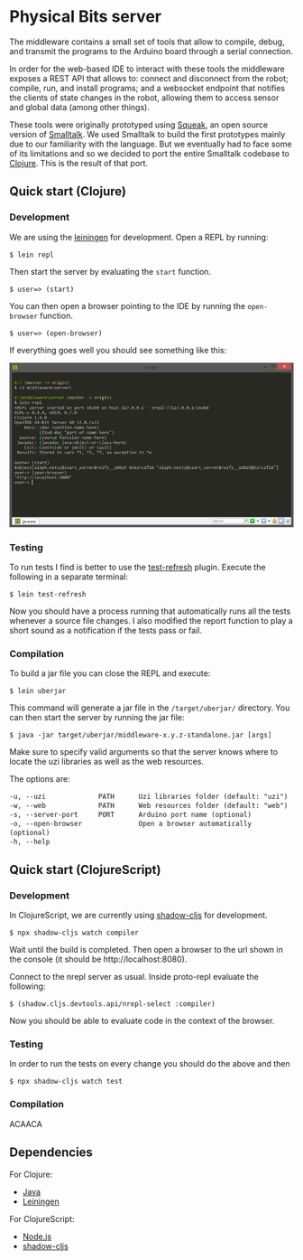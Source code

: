 # Physical Bits server

The middleware contains a small set of tools that allow to compile, debug, and transmit the programs to the Arduino board through a serial connection.

In order for the web-based IDE to interact with these tools the middleware exposes a REST API that allows to: connect and disconnect from the robot; compile, run, and install programs; and a websocket endpoint that notifies the clients of state changes in the robot, allowing them to access sensor and global data (among other things).

These tools were originally prototyped using [Squeak](https://squeak.org/), an open source version of [Smalltalk](https://en.wikipedia.org/wiki/Smalltalk). We used Smalltalk to build the first prototypes mainly due to our familiarity with the language. But we eventually had to face some of its limitations and so we decided to port the entire Smalltalk codebase to [Clojure](https://clojure.org/). This is the result of that port.

## Quick start (Clojure)

### Development

We are using the [leiningen](https://leiningen.org/) for development. Open a REPL by running:

    $ lein repl

Then start the server by evaluating the `start` function.

    $ user=> (start)

You can then open a browser pointing to the IDE by running the `open-browser` function.

    $ user=> (open-browser)

If everything goes well you should see something like this:

![repl](/docs/img/repl.png)

### Testing

To run tests I find is better to use the [test-refresh](https://github.com/jakemcc/lein-test-refresh) plugin. Execute the following in a separate terminal:

    $ lein test-refresh

Now you should have a process running that automatically runs all the tests whenever a source file changes. I also modified the report function to play a short sound as a notification if the tests pass or fail.

### Compilation

To build a jar file you can close the REPL and execute:

    $ lein uberjar

This command will generate a jar file in the `/target/uberjar/` directory. You can then start the server by running the jar file:

    $ java -jar target/uberjar/middleware-x.y.z-standalone.jar [args]

Make sure to specify valid arguments so that the server knows where to locate the uzi libraries as well as the web resources.

The options are:

    -u, --uzi             PATH      Uzi libraries folder (default: "uzi")  
    -w, --web             PATH      Web resources folder (default: "web")
    -s, --server-port     PORT      Arduino port name (optional)
    -o, --open-browser              Open a browser automatically (optional)
    -h, --help

## Quick start (ClojureScript)

### Development

In ClojureScript, we are currently using [shadow-cljs](https://github.com/thheller/shadow-cljs) for development.

    $ npx shadow-cljs watch compiler

Wait until the build is completed. Then open a browser to the url shown in the console (it should be http://localhost:8080).

Connect to the nrepl server as usual. Inside proto-repl evaluate the following:

    $ (shadow.cljs.devtools.api/nrepl-select :compiler)

Now you should be able to evaluate code in the context of the browser.

### Testing

In order to run the tests on every change you should do the above and then

    $ npx shadow-cljs watch test

### Compilation

ACAACA

## Dependencies

For Clojure:
* [Java](https://openjdk.java.net/)
* [Leiningen](https://leiningen.org/)

For ClojureScript:
* [Node.js](https://nodejs.org/)
* [shadow-cljs](https://github.com/thheller/shadow-cljs)
